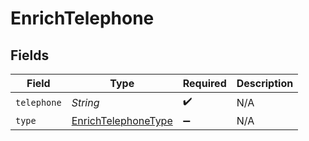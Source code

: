 # EnrichTelephone


## Fields

| Field                                                             | Type                                                              | Required                                                          | Description                                                       |
| ----------------------------------------------------------------- | ----------------------------------------------------------------- | ----------------------------------------------------------------- | ----------------------------------------------------------------- |
| `telephone`                                                       | *String*                                                          | :heavy_check_mark:                                                | N/A                                                               |
| `type`                                                            | [EnrichTelephoneType](../../models/shared/EnrichTelephoneType.md) | :heavy_minus_sign:                                                | N/A                                                               |
